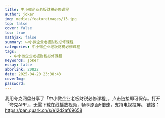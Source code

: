 ```yaml
---
title: 中小微企业老板财税必修课程
author: joker
img: medias/featureimages/13.jpg
top: false
cover: false
toc: true
mathjax: false
summary: 中小微企业老板财税必修课程
categories: 中小微企业老板财税必修课程
tags:
  - 中小微企业老板财税必修课程
keywords: joker
essay: false
abbrlink: 20822
date: 2025-04-20 23:38:43
coverImg:
password:
---
```


我用夸克网盘分享了「中小微企业老板财税必修课程」，点击链接即可保存。打开「夸克APP」，无需下载在线播放视频，畅享原画5倍速，支持电视投屏。
链接：https://pan.quark.cn/s/e12d2af69658

